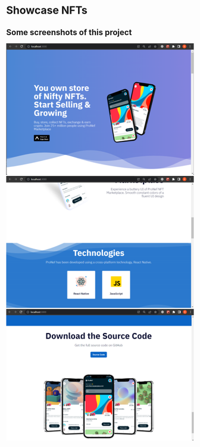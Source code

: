 # Showcase NFTs
## Some screenshots of this project

![](.assets/1.png)
![](.assets/2.png)
![](.assets/3.png)